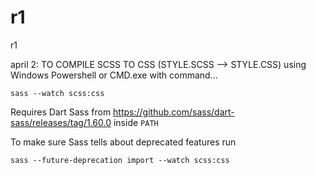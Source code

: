 # r1
 r1

april 2: 
TO COMPILE SCSS TO CSS (STYLE.SCSS --> STYLE.CSS)
using Windows Powershell or CMD.exe with command...

    sass --watch scss:css

Requires Dart Sass from https://github.com/sass/dart-sass/releases/tag/1.60.0 inside `PATH`

To make sure Sass tells about deprecated features run

    sass --future-deprecation import --watch scss:css

